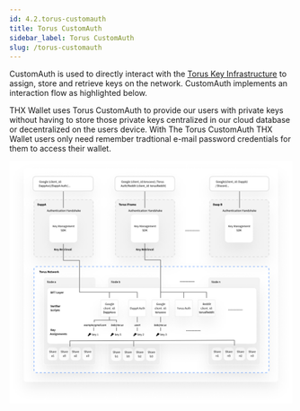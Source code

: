 ```yaml
---
id: 4.2.torus-customauth
title: Torus CustomAuth
sidebar_label: Torus CustomAuth
slug: /torus-customauth
---
```


CustomAuth is used to directly interact with the [Torus Key Infrastructure](https://docs.tor.us/key-infrastructure/technical-architecture) to assign, store and retrieve keys on the network. CustomAuth implements an interaction flow as highlighted below. 

THX Wallet uses Torus CustomAuth to provide our users with private keys without having to store those private keys centralized in our cloud database or decentralized on the users device. With The Torus CustomAuth THX Wallet users only need remember tradtional e-mail password credentials for them to access their wallet.  

[![img](../static/img/directauth-overview.png)](https://docs.tor.us/customauth/what-is-customauth)
